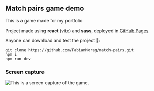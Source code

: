 ## Match pairs game demo

This is a game made for my portfolio 

Project made using **react** (vite) and **sass**, deployed in [GitHub Pages](https://fabianmorag.github.io/match-pairs/) 

Anyone can download and test the project 🙌️:
```
git clone https://github.com/FabianMorag/match-pairs.git
npm i
npm run dev
```
### Screen capture

![This is a screen capture of the game.](/capture.png)

